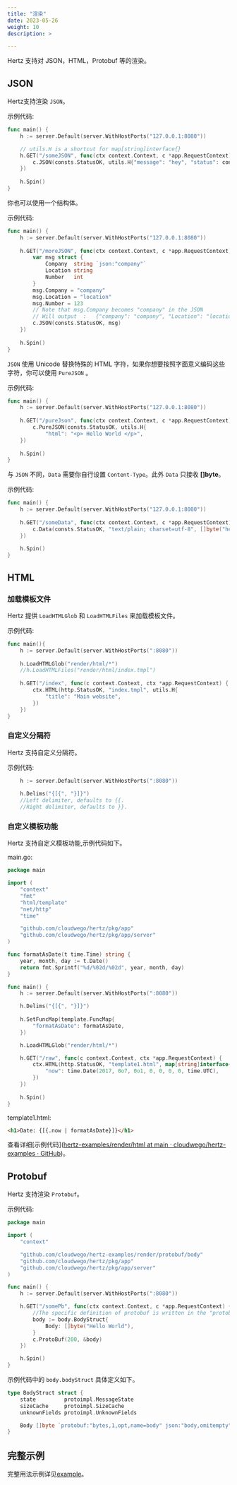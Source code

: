 ```yaml
---
title: "渲染"
date: 2023-05-26
weight: 10
description: >

---
```


Hertz 支持对 JSON，HTML，Protobuf 等的渲染。

## JSON

Hertz支持渲染 `JSON`。

示例代码:

```go
func main() {
	h := server.Default(server.WithHostPorts("127.0.0.1:8080"))

	// utils.H is a shortcut for map[string]interface{}
	h.GET("/someJSON", func(ctx context.Context, c *app.RequestContext) {
		c.JSON(consts.StatusOK, utils.H{"message": "hey", "status": consts.StatusOK})
	})
	
	h.Spin()
}
```

你也可以使用一个结构体。

示例代码:

```go
func main() {
	h := server.Default(server.WithHostPorts("127.0.0.1:8080"))
    
	h.GET("/moreJSON", func(ctx context.Context, c *app.RequestContext) {
		var msg struct {
			Company  string `json:"company"`
			Location string
			Number   int
		}
		msg.Company = "company"
		msg.Location = "location"
		msg.Number = 123
		// Note that msg.Company becomes "company" in the JSON
		// Will output  :   {"company": "company", "Location": "location", "Number": 123}
		c.JSON(consts.StatusOK, msg)
	})
    
    h.Spin()
}
```

`JSON` 使用 Unicode 替换特殊的 HTML 字符，如果你想要按照字面意义编码这些字符，你可以使用 `PureJSON` 。

示例代码:

```go
func main() {
	h := server.Default(server.WithHostPorts("127.0.0.1:8080"))
    
	h.GET("/pureJson", func(ctx context.Context, c *app.RequestContext) {
		c.PureJSON(consts.StatusOK, utils.H{
			"html": "<p> Hello World </p>",
	})
    
    h.Spin()
}        
```

与 `JSON` 不同，`Data` 需要你自行设置 `Content-Type`。此外 `Data` 只接收 **[]byte**。

示例代码:

```go
func main() {
	h := server.Default(server.WithHostPorts("127.0.0.1:8080"))
    
	h.GET("/someData", func(ctx context.Context, c *app.RequestContext) {
		c.Data(consts.StatusOK, "text/plain; charset=utf-8", []byte("hello"))
	})
    
    h.Spin()
}
```

## HTML

### 加载模板文件

Hertz 提供 `LoadHTMLGlob` 和 `LoadHTMLFiles` 来加载模板文件。

示例代码:

```go
func main(){
    h := server.Default(server.WithHostPorts(":8080"))
    
    h.LoadHTMLGlob("render/html/*")
    //h.LoadHTMLFiles("render/html/index.tmpl")
    
    h.GET("/index", func(c context.Context, ctx *app.RequestContext) {
		ctx.HTML(http.StatusOK, "index.tmpl", utils.H{
			"title": "Main website",
		})
	})
}
```

### 自定义分隔符

Hertz 支持自定义分隔符。

示例代码:

```go
	h := server.Default(server.WithHostPorts(":8080"))
	
	h.Delims("{[{", "}]}")
	//Left delimiter, defaults to {{.
	//Right delimiter, defaults to }}.
```

### 自定义模板功能

Hertz 支持自定义模板功能,示例代码如下。

main.go:

```go
package main

import (
	"context"
	"fmt"
	"html/template"
	"net/http"
	"time"

	"github.com/cloudwego/hertz/pkg/app"
	"github.com/cloudwego/hertz/pkg/app/server"
)

func formatAsDate(t time.Time) string {
	year, month, day := t.Date()
	return fmt.Sprintf("%d/%02d/%02d", year, month, day)
}

func main() {
	h := server.Default(server.WithHostPorts(":8080"))

	h.Delims("{[{", "}]}")
	
	h.SetFuncMap(template.FuncMap{
		"formatAsDate": formatAsDate,
	})

	h.LoadHTMLGlob("render/html/*")

	h.GET("/raw", func(c context.Context, ctx *app.RequestContext) {
		ctx.HTML(http.StatusOK, "template1.html", map[string]interface{}{
			"now": time.Date(2017, 0o7, 0o1, 0, 0, 0, 0, time.UTC),
		})
	})
    
	h.Spin()
}
```

template1.html:

```html
<h1>Date: {[{.now | formatAsDate}]}</h1>
```

查看详细[示例代码]([hertz-examples/render/html at main · cloudwego/hertz-examples · GitHub](https://github.com/cloudwego/hertz-examples/tree/main/render/html))。

## Protobuf

Hertz 支持渲染 `Protobuf`。

示例代码:

```go
package main

import (
	"context"

	"github.com/cloudwego/hertz-examples/render/protobuf/body"
	"github.com/cloudwego/hertz/pkg/app"
	"github.com/cloudwego/hertz/pkg/app/server"
)

func main() {
	h := server.Default(server.WithHostPorts(":8080"))

	h.GET("/somePb", func(ctx context.Context, c *app.RequestContext) {
        //The specific definition of protobuf is written in the "protobuf/body" file.
		body := body.BodyStruct{
			Body: []byte("Hello World"),
		}
		c.ProtoBuf(200, &body)
	})

	h.Spin()
}
```

示例代码中的 `body.bodyStruct` 具体定义如下。

```go
type BodyStruct struct {
	state         protoimpl.MessageState
	sizeCache     protoimpl.SizeCache
	unknownFields protoimpl.UnknownFields

	Body []byte `protobuf:"bytes,1,opt,name=body" json:"body,omitempty"`
}
```

## 完整示例

完整用法示例详见[example](https://github.com/cloudwego/hertz-examples/tree/main/render)。
